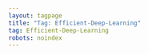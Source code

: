```yaml
---
layout: tagpage
title: "Tag: Efficient-Deep-Learning"
tag: Efficient-Deep-Learning
robots: noindex
---
```


